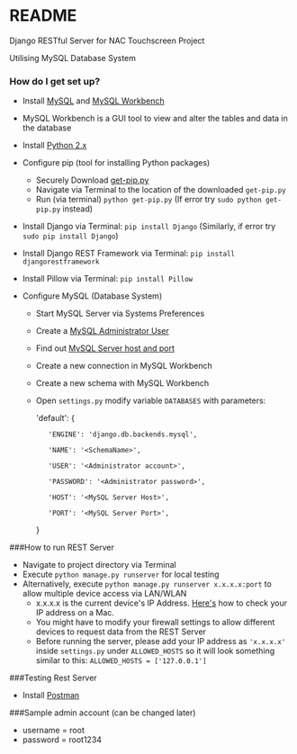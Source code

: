 # README #

Django RESTful Server for NAC Touchscreen Project

Utilising MySQL Database System

### How do I get set up?

* Install [MySQL](https://dev.mysql.com/downloads/mysql/) and [MySQL Workbench](https://dev.mysql.com/downloads/workbench/)

* MySQL Workbench is a GUI tool to view and alter the tables and data in the database

* Install [Python 2.x](https://www.python.org/downloads/)

* Configure pip (tool for installing Python packages)
    * Securely Download [get-pip.py](https://bootstrap.pypa.io/get-pip.py)
    * Navigate via Terminal to the location of the downloaded `get-pip.py`
    * Run (via terminal) ```python get-pip.py``` (If error try ```sudo python get-pip.py``` instead)

* Install Django via Terminal: ```pip install Django``` (Similarly, if error try ```sudo pip install Django```)

* Install Django REST Framework via Terminal: ```pip install djangorestframework```

* Install Pillow via Terminal: ```pip install Pillow```

* Configure MySQL (Database System)
    * Start MySQL Server via Systems Preferences
    * Create a [MySQL Administrator User](https://www.digitalocean.com/community/tutorials/how-to-create-a-new-user-and-grant-permissions-in-mysql)
    * Find out [MySQL Server host and port](http://stackoverflow.com/questions/4093603/how-do-i-find-out-my-mysql-url-host-port-and-username)
    * Create a new connection in MySQL Workbench
    * Create a new schema with MySQL Workbench
    * Open `settings.py` modify variable `DATABASES` with parameters:
        
        'default': {

             'ENGINE': 'django.db.backends.mysql',

             'NAME': '<SchemaName>',

             'USER': '<Administrator account>',

             'PASSWORD': '<Administrator password>',

             'HOST': '<MySQL Server Host>',

             'PORT': '<MySQL Server Port>',
        }

###How to run REST Server
* Navigate to project directory via Terminal
* Execute ```python manage.py runserver``` for local testing
* Alternatively, execute ```python manage.py runserver x.x.x.x:port```
to allow multiple device access via LAN/WLAN
    * x.x.x.x is the current device's IP Address. [Here's](http://www.wikihow.com/Find-Your-IP-Address-on-a-Mac) how to
     check your IP address on a Mac.
    * You might have to modify your firewall settings to allow different devices to request data from the REST Server
    * Before running the server, please add your IP address as ```'x.x.x.x'``` inside ```settings.py``` under ```ALLOWED_HOSTS``` so it will look something similar to this:
    ```ALLOWED_HOSTS = ['127.0.0.1']```

###Testing Rest Server
* Install [Postman](https://www.getpostman.com/apps)

###Sample admin account (can be changed later)
* username = root
* password = root1234